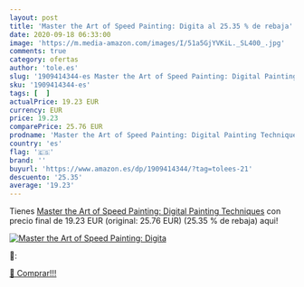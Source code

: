 ```yaml
---
layout: post
title: 'Master the Art of Speed Painting: Digita al 25.35 % de rebaja'
date: 2020-09-18 06:33:00
image: 'https://m.media-amazon.com/images/I/51a5GjYVKiL._SL400_.jpg'
comments: true
category: ofertas
author: 'tole.es'
slug: '1909414344-es Master the Art of Speed Painting: Digital Painting Techniques'
sku: '1909414344-es'
tags: [  ]
actualPrice: 19.23 EUR
currency: EUR
price: 19.23
comparePrice: 25.76 EUR
prodname: 'Master the Art of Speed Painting: Digital Painting Techniques'
country: 'es'
flag: '🇪🇸'
brand: ''
buyurl: 'https://www.amazon.es/dp/1909414344/?tag=tolees-21'
descuento: '25.35'
average: '19.23'
---
```


Tienes [Master the Art of Speed Painting: Digital Painting Techniques](https://www.amazon.es/dp/1909414344/?tag=tolees-21) con precio final de  19.23 EUR (original: 25.76 EUR) (25.35 %  de rebaja) aqui!

[![Master the Art of Speed Painting: Digita](https://m.media-amazon.com/images/I/51a5GjYVKiL._SL400_.jpg)](https://www.amazon.es/dp/1909414344/?tag=tolees-21)

🔎:


[🛒 Comprar!!!](https://www.amazon.es/dp/1909414344/?tag=tolees-21)
